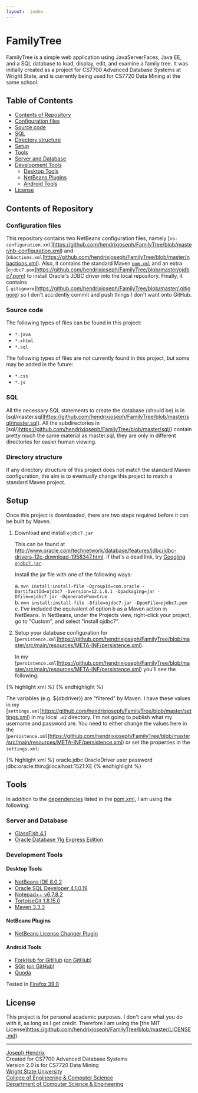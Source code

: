 ```yaml
---
layout:  index
---
```


# FamilyTree

FamilyTree is a simple web application using JavaServerFaces, Java EE, and a SQL database to load, display, edit, and examine a family tree. It was initially created as a project for CS7700 Advanced Database Systems at Wright State, and is currently being used for CS7720 Data Mining at the same school.

## Table of Contents

* [Contents of Repository](#contents-of-repository) 
 * [Configuration files](#configuration-files)
 * [Source code](#source-code)
 * [SQL](#sql)
 * [Directory structure](#directory-structure)
* [Setup](#setup)
* [Tools](#tools)
 * [Server and Database](#server-and-database)
 * [Development Tools](#development-tools)
   * [Desktop Tools](#desktop-tools)
    * [NetBeans Plugins](#netbeans-plugins)
    * [Android Tools](#android-tools)
* [License](#license)

## Contents of Repository

### Configuration files

This repository contains two NetBeans configuration files, namely [`nb-configuration.xml`]https://github.com/hendrixjoseph/FamilyTree/blob/master/nb-configuration.xml) and [`nbactions.xml`]https://github.com/hendrixjoseph/FamilyTree/blob/master/nbactions.xml). Also, it contains the standard Maven [`pom.xml`](pom.xml) and an extra [`ojdbc7.pom`]https://github.com/hendrixjoseph/FamilyTree/blob/master/ojdbc7.pom) to install Oracle's JDBC driver into the local repository. Finally, it contains [`.gitignore`]https://github.com/hendrixjoseph/FamilyTree/blob/master/.gitignore) so I don't accidently commit and push things I don't want onto GitHub.

### Source code

The following types of files can be found in this project:

* `*.java`
* `*.xhtml`
* `*.sql`

The following types of files are not currently found in this project, but some may be added in the future:

* `*.css`
* `*.js`

### SQL

All the necessary SQL statements to create the database (should be) is in [sql/master.sql]https://github.com/hendrixjoseph/FamilyTree/blob/master/sql/master.sql). All the subdirectories in [sql/]https://github.com/hendrixjoseph/FamilyTree/blob/master/sql/) contain pretty much the same material as master.sql, they are only in different directories for easier human viewing.

### Directory structure

If any directory structure of this project does not match the standard Maven configuration, the aim is to eventually change this project to match a standard Maven project.

## Setup

Once this project is downloaded, there are two steps required before it can be built by Maven.

1. Download and install `ojdbc7.jar`

   This can be found at http://www.oracle.com/technetwork/database/features/jdbc/jdbc-drivers-12c-download-1958347.html. If that's a dead link, try [Googling `ojdbc7.jar`](https://www.google.com/search?q=ojdbc7.jar).

   Install the jar file with one of the following ways:

   a. `mvn install:install-file -DgroupId=com.oracle -DartifactId=ojdbc7 -Dversion=12.1.0.1 -Dpackaging=jar -Dfile=ojdbc7.jar -DgeneratePom=true`<br />
   b. `mvn install:install-file -Dfile=ojdbc7.jar -DpomFile=ojdbc7.pom`<br />
   c. I've included the equivalent of option b as a Maven action in NetBeans. In NetBeans, under the Projects view, right-click your project, go to "Custom", and select "install ojdbc7".

2. Setup your database configuration for [`persistence.xml`]https://github.com/hendrixjoseph/FamilyTree/blob/master/src/main/resources/META-INF/persistence.xml).

   In my [`persistence.xml`]https://github.com/hendrixjoseph/FamilyTree/blob/master/src/main/resources/META-INF/persistence.xml) you'll see the following:

{% highlight xml %}
<property name="javax.persistence.jdbc.driver" value="${dbdriver}" />
<property name="javax.persistence.jdbc.url" value="${dburl}" />
<property name="javax.persistence.jdbc.user" value="${dbuser}" />
<property name="javax.persistence.jdbc.password" value="${dbpassword}" />
{% endhighlight %}

   The variables (e.g. ${dbdriver}) are "filtered" by Maven. I have these values in my [`settings.xml`]https://github.com/hendrixjoseph/FamilyTree/blob/master/settings.xml) in my local `.m2` directory. I'm not going to publish what my username and password are. You need to either change the values here in the [`persistence.xml`]https://github.com/hendrixjoseph/FamilyTree/blob/master/src/main/resources/META-INF/persistence.xml) or set the properties in the `settings.xml`:

{% highlight xml %}
<dbdriver>oracle.jdbc.OracleDriver</dbdriver>
<dbuser>user</dbuser>
<dbpassword>password</dbpassword>
<dburl>jdbc:oracle:thin:@localhost:1521:XE</dburl>
{% endhighlight %}

## Tools

In addition to the [dependencies](http://hendrixjoseph.github.io/FamilyTree/dependencies.html) listed in the [pom.xml](pom.xml), I am using the following:

### Server and Database

* [GlassFish 4.1](https://glassfish.java.net/)
* [Oracle Database 11g Express Edition](http://www.oracle.com/technetwork/database/database-technologies/express-edition/overview/index.html)
 
### Development Tools

#### Desktop Tools

* [NetBeans IDE 8.0.2](https://netbeans.org)
* [Oracle SQL Developer 4.1.0.19](http://www.oracle.com/technetwork/developer-tools/sql-developer/overview/index-097090.html)
* [Notepad++ v6.7.8.2](https://notepad-plus-plus.org)
* [TortoiseGit 1.8.15.0](https://tortoisegit.org)
* [Maven 3.3.3](https://maven.apache.org)

#### NetBeans Plugins

* [NetBeans License Changer Plugin](http://plugins.netbeans.org/plugin/17960/license-changer)

#### Android Tools

* [ForkHub for GitHub](https://play.google.com/store/apps/details?id=jp.forkhub) ([on GitHub](https://github.com/jonan/ForkHub))
* [SGit](https://play.google.com/store/apps/details?id=me.sheimi.sgit) ([on GitHub](https://github.com/sheimi/SGit))
* [Quoda](http://www.getquoda.com/)

Tested in [Firefox 39.0](https://www.mozilla.org/en-US/)

## License

This project is for personal academic purposes. I don't care what you do with it, as long as I get credit. Therefore I am using the [the MIT License]https://github.com/hendrixjoseph/FamilyTree/blob/master/LICENSE.md).

----------------------

[Joseph Hendrix](https://people.wright.edu/hendrix.11)<br />
Created for CS7700 Advanced Database Systems<br />
Version 2.0 is for CS7720 Data Mining<br />
[Wright State University](http://www.wright.edu)<br />
[College of Engineering & Computer Science](https://engineering-computer-science.wright.edu)<br />
[Department of Computer Science & Engineering](https://engineering-computer-science.wright.edu/computer-science-and-engineering)